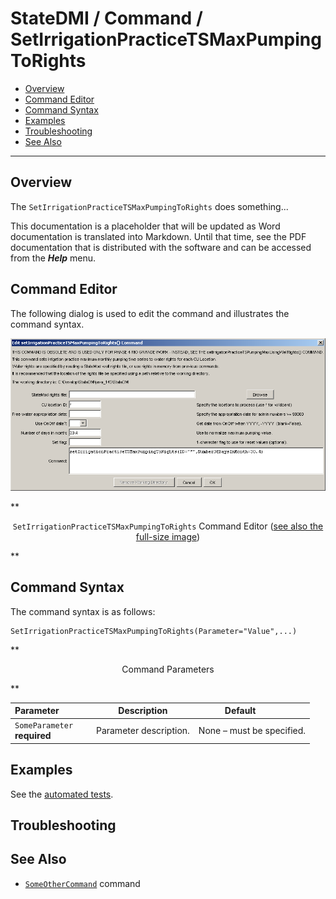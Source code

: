 # StateDMI / Command / SetIrrigationPracticeTSMaxPumpingToRights #

* [Overview](#overview)
* [Command Editor](#command-editor)
* [Command Syntax](#command-syntax)
* [Examples](#examples)
* [Troubleshooting](#troubleshooting)
* [See Also](#see-also)

-------------------------

## Overview ##

The `SetIrrigationPracticeTSMaxPumpingToRights` does something...

This documentation is a placeholder that will be updated as Word documentation is translated into Markdown.
Until that time, see the PDF documentation that is distributed with the software and can be accessed
from the ***Help*** menu.

## Command Editor ##

The following dialog is used to edit the command and illustrates the command syntax.

![SetIrrigationPracticeTSMaxPumpingToRights](SetIrrigationPracticeTSMaxPumpingToRights.png)

**<p style="text-align: center;">
`SetIrrigationPracticeTSMaxPumpingToRights` Command Editor (<a href="../SetIrrigationPracticeTSMaxPumpingToRights.png">see also the full-size image</a>)
</p>**

## Command Syntax ##

The command syntax is as follows:

```text
SetIrrigationPracticeTSMaxPumpingToRights(Parameter="Value",...)
```
**<p style="text-align: center;">
Command Parameters
</p>**

| **Parameter**&nbsp;&nbsp;&nbsp;&nbsp;&nbsp;&nbsp;&nbsp;&nbsp;&nbsp;&nbsp;&nbsp;&nbsp; | **Description** | **Default**&nbsp;&nbsp;&nbsp;&nbsp;&nbsp;&nbsp;&nbsp;&nbsp;&nbsp;&nbsp; |
| --------------|-----------------|----------------- |
|`SomeParameter`<br>**required**|Parameter description.|None – must be specified.|

## Examples ##

See the [automated tests](https://github.com/OpenWaterFoundation/cdss-app-statedmi-main/tree/master/test/regression/commands/SetIrrigationPracticeTSMaxPumpingToRights).

## Troubleshooting ##

## See Also ##

* [`SomeOtherCommand`](../SomeOtherCommand/SomeOtherCommand) command
